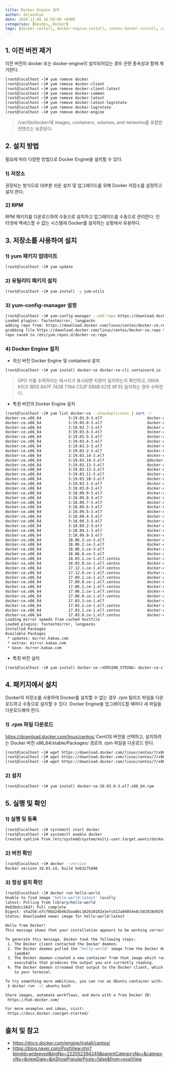 ```yaml
---
title: Docker Engine 설치
author: dejavuhyo
date: 2020-12-08 16:50:00 +0900
categories: [DevOps, Docker]
tags: [docker-install, docker-engine-install, cnetos-docker-install, centos-docker, docker, docker-설치, 도커-설치, 도커-엔진-설치]
---
```


## 1. 이전 버전 제거
이전 버전의 docker 또는 docker-engine이 설치되어있는 경우 관련 종속성과 함께 제거한다.

```bash
[root@localhost ~]# yum remove docker
[root@localhost ~]# yum remove docker-client
[root@localhost ~]# yum remove docker-client-latest
[root@localhost ~]# yum remove docker-common
[root@localhost ~]# yum remove docker-latest
[root@localhost ~]# yum remove docker-latest-logrotate
[root@localhost ~]# yum remove docker-logrotate
[root@localhost ~]# yum remove docker-engine
```

> /var/lib/docker/에 images, containers, volumes, and networks를 포함한 컨텐츠는 보존된다.

## 2. 설치 방법
필요에 따라 다양한 방법으로 Docker Engine을 설치할 수 있다.

### 1) 저장소
권장되는 방식으로 대부분 쉬운 설치 및 업그레이드를 위해 Docker 저장소를 설정하고 설치 한다.

### 2) RPM
RPM 패키지를 다운로드하여 수동으로 설치하고 업그레이드를 수동으로 관리한다. 인터넷에 액세스할 수 없는 시스템에 Docker를 설치하는 상황에서 유용하다.

## 3. 저장소를 사용하여 설치

### 1) yum 패키지 업데이트

```bash
[root@localhost ~]# yum update
```

### 2) 유틸리티 패키지 설치

```bash
[root@localhost ~]# yum install -y yum-utils
```

### 3) yum-config-manager 설정

```bash
[root@localhost ~]# yum-config-manager --add-repo https://download.docker.com/linux/centos/docker-ce.repo
Loaded plugins: fastestmirror, langpacks
adding repo from: https://download.docker.com/linux/centos/docker-ce.repo
grabbing file https://download.docker.com/linux/centos/docker-ce.repo to /etc/yum.repos.d/docker-ce.repo
repo saved to /etc/yum.repos.d/docker-ce.repo
```

### 4) Docker Engine 설치

* 최신 버전 Docker Engine 및 containerd 설치

```bash
[root@localhost ~]# yum install docker-ce docker-ce-cli containerd.io
```

> GPG 키를 수락하라는 메시지가 표시되면 지문이 일치하는지 확인하고, 060A 61C5 1B55 8A7F 742B 77AA C52F EB6B 621E 9F35 일치하는 경우 수락한다.

* 특정 버전의 Docker Engine 설치

```bash
[root@localhost ~]# yum list docker-ce --showduplicates | sort -r
docker-ce.x86_64            3:19.03.9-3.el7                    docker-ce-stable 
docker-ce.x86_64            3:19.03.8-3.el7                    docker-ce-stable 
docker-ce.x86_64            3:19.03.7-3.el7                    docker-ce-stable 
docker-ce.x86_64            3:19.03.6-3.el7                    docker-ce-stable 
docker-ce.x86_64            3:19.03.5-3.el7                    docker-ce-stable 
docker-ce.x86_64            3:19.03.4-3.el7                    docker-ce-stable 
docker-ce.x86_64            3:19.03.3-3.el7                    docker-ce-stable 
docker-ce.x86_64            3:19.03.2-3.el7                    docker-ce-stable 
docker-ce.x86_64            3:19.03.14-3.el7                   docker-ce-stable 
docker-ce.x86_64            3:19.03.14-3.el7                   @docker-ce-stable
docker-ce.x86_64            3:19.03.13-3.el7                   docker-ce-stable 
docker-ce.x86_64            3:19.03.12-3.el7                   docker-ce-stable 
docker-ce.x86_64            3:19.03.11-3.el7                   docker-ce-stable 
docker-ce.x86_64            3:19.03.10-3.el7                   docker-ce-stable 
docker-ce.x86_64            3:19.03.1-3.el7                    docker-ce-stable 
docker-ce.x86_64            3:19.03.0-3.el7                    docker-ce-stable 
docker-ce.x86_64            3:18.09.9-3.el7                    docker-ce-stable 
docker-ce.x86_64            3:18.09.8-3.el7                    docker-ce-stable 
docker-ce.x86_64            3:18.09.7-3.el7                    docker-ce-stable 
docker-ce.x86_64            3:18.09.6-3.el7                    docker-ce-stable 
docker-ce.x86_64            3:18.09.5-3.el7                    docker-ce-stable 
docker-ce.x86_64            3:18.09.4-3.el7                    docker-ce-stable 
docker-ce.x86_64            3:18.09.3-3.el7                    docker-ce-stable 
docker-ce.x86_64            3:18.09.2-3.el7                    docker-ce-stable 
docker-ce.x86_64            3:18.09.1-3.el7                    docker-ce-stable 
docker-ce.x86_64            3:18.09.0-3.el7                    docker-ce-stable 
docker-ce.x86_64            18.06.3.ce-3.el7                   docker-ce-stable 
docker-ce.x86_64            18.06.2.ce-3.el7                   docker-ce-stable 
docker-ce.x86_64            18.06.1.ce-3.el7                   docker-ce-stable 
docker-ce.x86_64            18.06.0.ce-3.el7                   docker-ce-stable 
docker-ce.x86_64            18.03.1.ce-1.el7.centos            docker-ce-stable 
docker-ce.x86_64            18.03.0.ce-1.el7.centos            docker-ce-stable 
docker-ce.x86_64            17.12.1.ce-1.el7.centos            docker-ce-stable 
docker-ce.x86_64            17.12.0.ce-1.el7.centos            docker-ce-stable 
docker-ce.x86_64            17.09.1.ce-1.el7.centos            docker-ce-stable 
docker-ce.x86_64            17.09.0.ce-1.el7.centos            docker-ce-stable 
docker-ce.x86_64            17.06.2.ce-1.el7.centos            docker-ce-stable 
docker-ce.x86_64            17.06.1.ce-1.el7.centos            docker-ce-stable 
docker-ce.x86_64            17.06.0.ce-1.el7.centos            docker-ce-stable 
docker-ce.x86_64            17.03.3.ce-1.el7                   docker-ce-stable 
docker-ce.x86_64            17.03.2.ce-1.el7.centos            docker-ce-stable 
docker-ce.x86_64            17.03.1.ce-1.el7.centos            docker-ce-stable 
docker-ce.x86_64            17.03.0.ce-1.el7.centos            docker-ce-stable 
Loading mirror speeds from cached hostfile
Loaded plugins: fastestmirror, langpacks
Installed Packages
Available Packages
 * updates: mirror.kakao.com
 * extras: mirror.kakao.com
 * base: mirror.kakao.com
```

* 특정 버전 설치

```bash
[root@localhost ~]# yum install docker-ce-<VERSION_STRING> docker-ce-cli-<VERSION_STRING> containerd.io
```

## 4. 패키지에서 설치
Docker의 저장소를 사용하여 Docker를 설치할 수 없는 경우 .rpm 릴리즈 파일을 다운로드하고 수동으로 설치할 수 있다. Docker Engine을 업그레이드할 때마다 새 파일을 다운로드해야 한다.

### 1) .rpm 파일 다운로드
<https://download.docker.com/linux/centos/> CentOS 버전을 선택하고, 설치하려는 Docker 버전 x86_64/stable/Packages/ 경로의 .rpm 파일을 다운로드 한다.

```bash
[root@localhost ~]# wget https://download.docker.com/linux/centos/7/x86_64/stable/Packages/containerd.io-1.3.9-3.1.el7.x86_64.rpm
[root@localhost ~]# wget https://download.docker.com/linux/centos/7/x86_64/stable/Packages/docker-ce-19.03.9-3.el7.x86_64.rpm
[root@localhost ~]# wget https://download.docker.com/linux/centos/7/x86_64/stable/Packages/docker-ce-cli-19.03.9-3.el7.x86_64.rpm
```

### 2) 설치

```bash
[root@localhost ~]# yum install docker-ce-19.03.9-3.el7.x86_64.rpm
```

## 5. 실행 및 확인

### 1) 실행 및 등록

```bash
[root@localhost ~]# systemctl start docker
[root@localhost ~]# systemctl enable docker
Created symlink from /etc/systemd/system/multi-user.target.wants/docker.service to /usr/lib/systemd/system/docker.service.
```

### 2) 버전 확인

```bash
[root@localhost ~]# docker --version
Docker version 19.03.14, build 5eb3275d40
```

### 3) 정상 설치 확인

```bash
[root@localhost ~]# docker run hello-world
Unable to find image 'hello-world:latest' locally
latest: Pulling from library/hello-world
0e03bdcc26d7: Pull complete 
Digest: sha256:e7c70bb24b462baa86c102610182e3efcb12a04854e8c582838d92970a09f323
Status: Downloaded newer image for hello-world:latest

Hello from Docker!
This message shows that your installation appears to be working correctly.

To generate this message, Docker took the following steps:
 1. The Docker client contacted the Docker daemon.
 2. The Docker daemon pulled the "hello-world" image from the Docker Hub.
    (amd64)
 3. The Docker daemon created a new container from that image which runs the
    executable that produces the output you are currently reading.
 4. The Docker daemon streamed that output to the Docker client, which sent it
    to your terminal.

To try something more ambitious, you can run an Ubuntu container with:
 $ docker run -it ubuntu bash

Share images, automate workflows, and more with a free Docker ID:
 https://hub.docker.com/

For more examples and ideas, visit:
 https://docs.docker.com/get-started/
```

## 출처 및 참고
* <https://docs.docker.com/engine/install/centos/>
* <https://blog.naver.com/PostView.nhn?blogId=wideeyed&logNo=222052394245&parentCategoryNo=&categoryNo=&viewDate=&isShowPopularPosts=false&from=postView>
